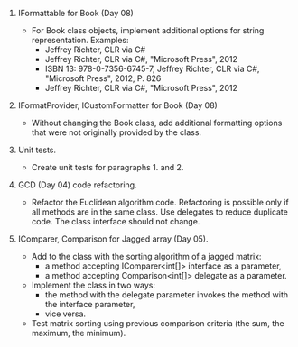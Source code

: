 
1. IFormattable for Book (Day 08)
    - For Book class objects, implement additional options for string representation. Examples:
      - Jeffrey Richter, CLR via C#
      - Jeffrey Richter, CLR via C#, "Microsoft Press", 2012
      -	ISBN 13: 978-0-7356-6745-7, Jeffrey Richter, CLR via C#, "Microsoft Press", 2012, P. 826
      -	Jeffrey Richter, CLR via C#, "Microsoft Press", 2012

2. IFormatProvider, ICustomFormatter for Book (Day 08)
    - Without changing the Book class, add additional formatting options that were not originally provided by the class.

3. Unit tests.
    - Create unit tests for paragraphs 1. and 2.
    
4. GCD (Day 04) code refactoring.
    - Refactor the Euclidean algorithm code. Refactoring is possible only if all methods are in the same class. Use delegates to reduce duplicate code. The class interface should not change.

5. IComparer, Comparison for Jagged array (Day 05).
    - Add to the class with the sorting algorithm of a jagged matrix:
      - a method accepting IComparer<int[]> interface as a parameter,
      - a method accepting Comparison<int[]> delegate as a parameter.
    - Implement the class in two ways:
      - the method with the delegate parameter invokes the method with the interface parameter,
      - vice versa.
    - Test matrix sorting using previous comparison criteria (the sum, the maximum, the minimum).